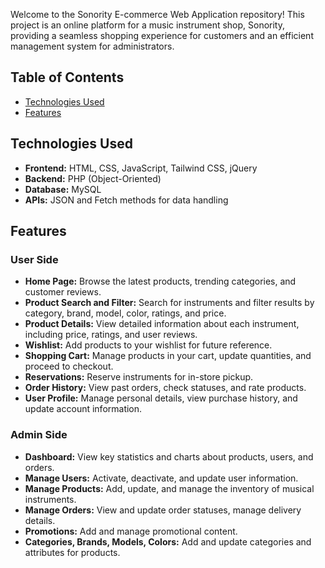 Welcome to the Sonority E-commerce Web Application repository! This project is an online platform for a music instrument shop, Sonority, providing a seamless shopping experience for customers and an efficient management system for administrators.

## Table of Contents
- [Technologies Used](#technologies-used)
- [Features](#features)

## Technologies Used
- **Frontend:** HTML, CSS, JavaScript, Tailwind CSS, jQuery
- **Backend:** PHP (Object-Oriented)
- **Database:** MySQL
- **APIs:** JSON and Fetch methods for data handling

## Features

### User Side
- **Home Page:** Browse the latest products, trending categories, and customer reviews.
- **Product Search and Filter:** Search for instruments and filter results by category, brand, model, color, ratings, and price.
- **Product Details:** View detailed information about each instrument, including price, ratings, and user reviews.
- **Wishlist:** Add products to your wishlist for future reference.
- **Shopping Cart:** Manage products in your cart, update quantities, and proceed to checkout.
- **Reservations:** Reserve instruments for in-store pickup.
- **Order History:** View past orders, check statuses, and rate products.
- **User Profile:** Manage personal details, view purchase history, and update account information.

### Admin Side
- **Dashboard:** View key statistics and charts about products, users, and orders.
- **Manage Users:** Activate, deactivate, and update user information.
- **Manage Products:** Add, update, and manage the inventory of musical instruments.
- **Manage Orders:** View and update order statuses, manage delivery details.
- **Promotions:** Add and manage promotional content.
- **Categories, Brands, Models, Colors:** Add and update categories and attributes for products.

